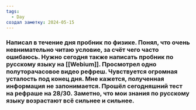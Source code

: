 ```yaml
---
tags:
  - Day
создал заметку: 2024-05-15
---
```

### Написал в течение дня пробник по физике. Понял, что очень невнимательно читаю условие, за счёт чего часто ошибаюсь. Нужно сегодня также написать пробник по русскому языку на [[Webium]]. Просмотрел одно полуторачасовое видео рефреш. Чувствуется огромная усталость под конец дня. Мне кажется, полученная информация не запонимается. Прошёл сегодняшний тест на рефраше на 28/30. Заметно, что мои знания по русскому языку возрастают всё сильнее и сильнее.
